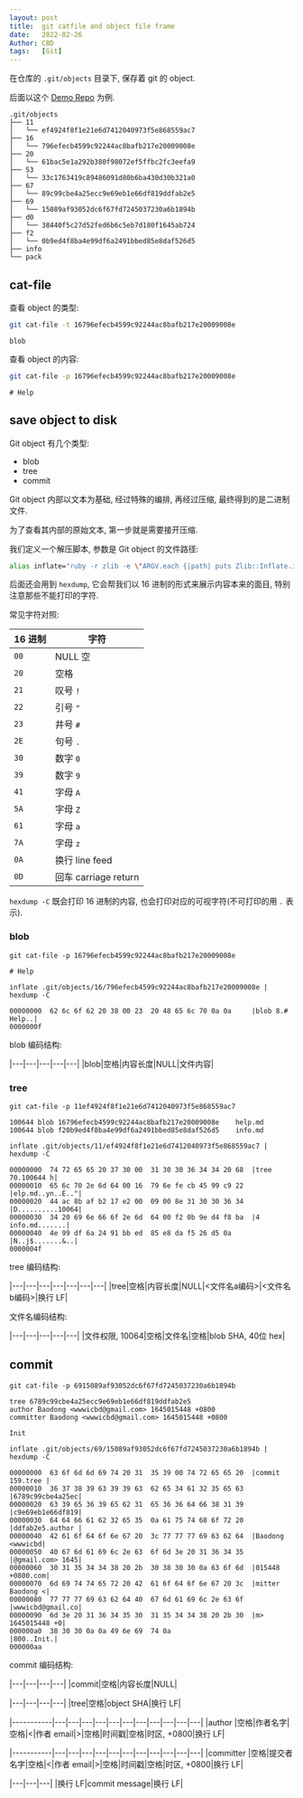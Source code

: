 ```yaml
---
layout: post
title:  git catfile and object file frame
date:   2022-02-26
Author: CBD
tags:   [Git]
---
```


在仓库的 `.git/objects` 目录下, 保存着 git 的 object.

后面以这个 [Demo Repo](https://jihulab.com/show/git_objects_demo) 为例.

```text
.git/objects
├── 11
│   └── ef4924f8f1e21e6d7412040973f5e868559ac7
├── 16
│   └── 796efecb4599c92244ac8bafb217e20009008e
├── 20
│   └── 61bac5e1a292b380f98072ef5ffbc2fc3eefa9
├── 53
│   └── 33c1763419c89486091d80b6ba430d30b321a0
├── 67
│   └── 89c99cbe4a25ecc9e69eb1e66df819ddfab2e5
├── 69
│   └── 15089af93052dc6f67fd7245037230a6b1894b
├── d0
│   └── 38440f5c27d52fed6b6c5eb7d180f1645ab724
├── f2
│   └── 0b9ed4f8ba4e99df6a2491bbed85e8daf526d5
├── info
└── pack
```

## cat-file

查看 object 的类型:

```sh
git cat-file -t 16796efecb4599c92244ac8bafb217e20009008e
```

```text
blob
```

查看 object 的内容:

```sh
git cat-file -p 16796efecb4599c92244ac8bafb217e20009008e
```

```text
# Help

```

## save object to disk

Git object 有几个类型:

- blob
- tree
- commit

Git object 内部以文本为基础, 经过特殊的编排, 再经过压缩, 最终得到的是二进制文件.

为了查看其内部的原始文本, 第一步就是需要接开压缩.

我们定义一个解压脚本, 参数是 Git object 的文件路径:

```sh
alias inflate="ruby -r zlib -e \"ARGV.each {|path| puts Zlib::Inflate.inflate File.read(path) }\""
```

后面还会用到 `hexdump`, 它会帮我们以 16 进制的形式来展示内容本来的面目, 特别注意那些不能打印的字符.

常见字符对照:

|16 进制|字符|
|---|---|
|`00`|NULL 空|
|`20`|空格|
|`21`|叹号 `!`|
|`22`|引号 `"`|
|`23`|井号 `#`|
|`2E`|句号 `.`|
|`30`|数字 `0`|
|`39`|数字 `9`|
|`41`|字母 `A`|
|`5A`|字母 `Z`|
|`61`|字母 `a`|
|`7A`|字母 `z`|
|`0A`|换行 line feed|
|`0D`|回车 carriage return|

`hexdump -C` 既会打印 16 进制的内容, 也会打印对应的可视字符(不可打印的用 `.` 表示).

### blob

`git cat-file -p 16796efecb4599c92244ac8bafb217e20009008e`

```text
# Help

```

`inflate .git/objects/16/796efecb4599c92244ac8bafb217e20009008e | hexdump -C`

```text
00000000  62 6c 6f 62 20 38 00 23  20 48 65 6c 70 0a 0a     |blob 8.# Help..|
0000000f
```

blob 编码结构:

|---|---|---|---|---|
|blob|空格|内容长度|NULL|文件内容|

### tree

`git cat-file -p 11ef4924f8f1e21e6d7412040973f5e868559ac7`

```text
100644 blob 16796efecb4599c92244ac8bafb217e20009008e	help.md
100644 blob f20b9ed4f8ba4e99df6a2491bbed85e8daf526d5	info.md
```

`inflate .git/objects/11/ef4924f8f1e21e6d7412040973f5e868559ac7 | hexdump -C`

```text
00000000  74 72 65 65 20 37 30 00  31 30 30 36 34 34 20 68  |tree 70.100644 h|
00000010  65 6c 70 2e 6d 64 00 16  79 6e fe cb 45 99 c9 22  |elp.md..yn..E.."|
00000020  44 ac 8b af b2 17 e2 00  09 00 8e 31 30 30 36 34  |D..........10064|
00000030  34 20 69 6e 66 6f 2e 6d  64 00 f2 0b 9e d4 f8 ba  |4 info.md.......|
00000040  4e 99 df 6a 24 91 bb ed  85 e8 da f5 26 d5 0a     |N..j$.......&..|
0000004f
```

tree 编码结构:

|---|---|---|---|---|---|---|
|tree|空格|内容长度|NULL|<文件名a编码>|<文件名b编码>|换行 LF|

文件名编码结构:

|---|---|---|---|---|
|文件权限, 10064|空格|文件名|空格|blob SHA, 40位 hex|

## commit

`git cat-file -p 6915089af93052dc6f67fd7245037230a6b1894b`

```text
tree 6789c99cbe4a25ecc9e69eb1e66df819ddfab2e5
author Baodong <wwwicbd@gmail.com> 1645015448 +0800
committer Baodong <wwwicbd@gmail.com> 1645015448 +0800

Init
```

`inflate .git/objects/69/15089af93052dc6f67fd7245037230a6b1894b | hexdump -C`

```text
00000000  63 6f 6d 6d 69 74 20 31  35 39 00 74 72 65 65 20  |commit 159.tree |
00000010  36 37 38 39 63 39 39 63  62 65 34 61 32 35 65 63  |6789c99cbe4a25ec|
00000020  63 39 65 36 39 65 62 31  65 36 36 64 66 38 31 39  |c9e69eb1e66df819|
00000030  64 64 66 61 62 32 65 35  0a 61 75 74 68 6f 72 20  |ddfab2e5.author |
00000040  42 61 6f 64 6f 6e 67 20  3c 77 77 77 69 63 62 64  |Baodong <wwwicbd|
00000050  40 67 6d 61 69 6c 2e 63  6f 6d 3e 20 31 36 34 35  |@gmail.com> 1645|
00000060  30 31 35 34 34 38 20 2b  30 38 30 30 0a 63 6f 6d  |015448 +0800.com|
00000070  6d 69 74 74 65 72 20 42  61 6f 64 6f 6e 67 20 3c  |mitter Baodong <|
00000080  77 77 77 69 63 62 64 40  67 6d 61 69 6c 2e 63 6f  |wwwicbd@gmail.co|
00000090  6d 3e 20 31 36 34 35 30  31 35 34 34 38 20 2b 30  |m> 1645015448 +0|
000000a0  38 30 30 0a 0a 49 6e 69  74 0a                    |800..Init.|
000000aa
```

commit 编码结构:

|---|---|---|---|
|commit|空格|内容长度|NULL|

|---|---|---|---|
|tree|空格|object SHA|换行 LF|

|-----------|---|---|---|---|---|---|---|---|---|---|---|
|author     |空格|作者名字|空格|<|作者 email|>|空格|时间戳|空格|时区, +0800|换行 LF|

|-----------|---|---|---|---|---|---|---|---|---|---|---|
|committer  |空格|提交者名字|空格|<|作者 email|>|空格|时间戳|空格|时区, +0800|换行 LF|

|---|---|---|
|换行 LF|commit message|换行 LF|
